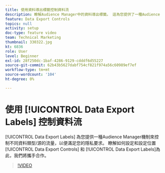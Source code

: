 ```yaml
---
title: 使用資料導出標籤控制資料流
description: 瞭解Audience Manager中的資料導出標籤。 這為您提供了一種Audience Manager機制，可以控制不同資料類型/源的流量，以便滿足您的隱私要求。 瞭解如何和在何處設定資料導出控制和資料導出標籤，以便與此同步工作。
feature: Data Export Controls
topics: null
activity: setup
doc-type: feature video
team: Technical Marketing
thumbnail: 330322.jpg
kt: 6836
role: User
level: Beginner
exl-id: 28f250dc-1baf-4286-9129-cdddf6d55227
source-git-commit: 62b43b5627dabf754cf821f974a56c60989ef7ef
workflow-type: tm+mt
source-wordcount: '104'
ht-degree: 0%

---
```


# 使用 [!UICONTROL Data Export Labels] 控制資料流

[!UICONTROL Data Export Labels] 為您提供一種Audience Manager機制來控制不同資料類型/源的流量，以便滿足您的隱私要求。 瞭解如何設定和設定位置 [!UICONTROL Data Export Controls] 和 [!UICONTROL Data Export Labels]為此，我們將攜手合作。

>[!VIDEO](https://video.tv.adobe.com/v/330322/?quality=12&learn=on)
